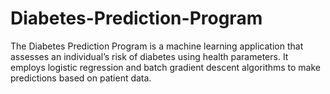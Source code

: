 # Diabetes-Prediction-Program
The Diabetes Prediction Program is a machine learning application that assesses an individual’s risk of diabetes using health parameters. It employs logistic regression and batch gradient descent algorithms to make predictions based on patient data.
